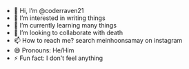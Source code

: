 - 👋 Hi, I’m @coderraven21
- 👀 I’m interested in writing things
- 🌱 I’m currently learning many things
- 💞️ I’m looking to collaborate with death
- 📫 How to reach me? search meinhoonsamay on instagram
- 😄 Pronouns: He/Him
- ⚡ Fun fact: I don't feel anything

<!---
coderraven21/coderraven21 is a ✨ special ✨ repository because its `README.md` (this file) appears on your GitHub profile.
You can click the Preview link to take a look at your changes.
--->
